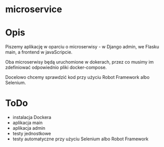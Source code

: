 # microservice

# Opis
Piszemy aplikację w oparciu o microserwisy - w Django admin, we Flasku main, a frontend w javaScripcie.

Oba microserwisy będą uruchomione w dokerach, przez co musimy im zdefiniować odpowiednio pliki docker-compose.

Docelowo chcemy sprawdzić kod przy użyciu Robot Framework albo Selenium.


# ToDo
- instalacja Dockera
- aplikacja main
- aplikacja admin 
- testy jednostkowe
- testy automatyczne przy użyciu Selenium albo Robot Framework
